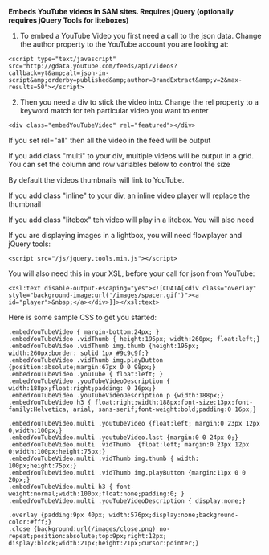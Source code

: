 **Embeds YouTube videos in SAM sites. Requires jQuery (optionally requires jQuery Tools for liteboxes)**

1) To embed a YouTube Video you first need a call to the json data. Change the 
author property to the YouTube account you are looking at:

`<script type="text/javascript" src="http://gdata.youtube.com/feeds/api/videos?callback=yt&amp;alt=json-in-script&amp;orderby=published&amp;author=BrandExtract&amp;v=2&max-results=50"></script>`

2) Then you need a div to stick the video into. Change the rel property to 
a keyword match for teh particular video you want to enter

`<div class="embedYouTubeVideo" rel="featured"></div>`

If you set rel="all" then all the video in the feed will be output

If you add class "multi" to your div, multiple videos will be output in a grid.
You can set the column and row variables below to control the size

By default the videos thumbnails will link to YouTube.

If you add class "inline" to your div, an inline video player will replace the thumbnail

If you add class "litebox" teh video will play in a litebox. You will also need 

If you are displaying images in a lightbox, you will need flowplayer and jQuery tools:

`<script src="/js/jquery.tools.min.js"></script>`

You will also need this in your XSL, before your call for json from YouTube:

`<xsl:text disable-output-escaping="yes"><![CDATA[<div class="overlay" style="background-image:url('/images/spacer.gif')"><a id="player">&nbsp;</a></div>]]></xsl:text>`

Here is some sample CSS to get you started:

    .embedYouTubeVideo { margin-bottom:24px; }
    .embedYouTubeVideo .vidThumb { height:195px; width:260px; float:left;}
    .embedYouTubeVideo .vidThumb img.thumb {height:195px; width:260px;border: solid 1px #9c9c9f;}
    .embedYouTubeVideo .vidThumb img.playButton {position:absolute;margin:67px 0 0 98px;}
    .embedYouTubeVideo .youTube { float:left; }
    .embedYouTubeVideo .youTubeVideoDescription { width:188px;float:right;padding: 0 16px;}
    .embedYouTubeVideo .youTubeVideoDescription p {width:188px;}
    .embedYouTubeVideo h3 { float:right;width:188px;font-size:13px;font-family:Helvetica, arial, sans-serif;font-weight:bold;padding:0 16px;}
    
    .embedYouTubeVideo.multi .youtubeVideo {float:left; margin:0 23px 12px 0;width:100px;}
    .embedYouTubeVideo.multi .youtubeVideo.last {margin:0 0 24px 0;}
    .embedYouTubeVideo.multi .vidThumb  {float:left; margin:0 23px 12px 0;width:100px;height:75px;}
    .embedYouTubeVideo.multi .vidThumb img.thumb { width: 100px;height:75px;}
    .embedYouTubeVideo.multi .vidThumb img.playButton {margin:11px 0 0 20px;}
    .embedYouTubeVideo.multi h3 { font-weight:normal;width:100px;float:none;padding:0; }
    .embedYouTubeVideo.multi .youTubeVideoDescription { display:none;}
    
    .overlay {padding:9px 40px;	width:576px;display:none;background-color:#fff;}
    .close {background:url(/images/close.png) no-repeat;position:absolute;top:9px;right:12px; display:block;width:21px;height:21px;cursor:pointer;}
